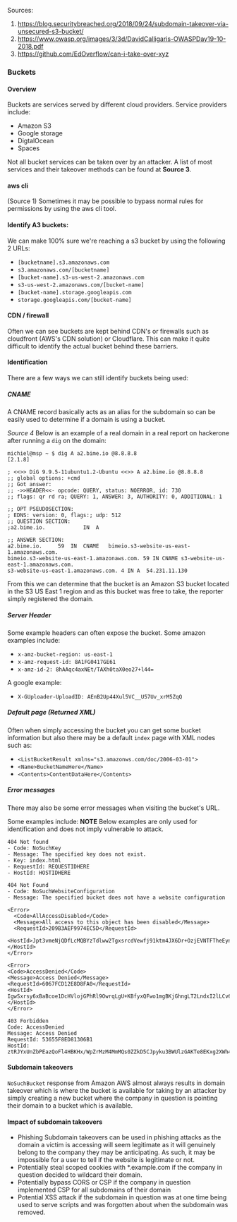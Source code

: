 Sources:
1) https://blog.securitybreached.org/2018/09/24/subdomain-takeover-via-unsecured-s3-bucket/
2) https://www.owasp.org/images/3/3d/DavidCalligaris-OWASPDay19-10-2018.pdf
3) https://github.com/EdOverflow/can-i-take-over-xyz

### Buckets
#### Overview
Buckets are services served by different cloud providers. Service providers include:
- Amazon S3
- Google storage
- DigtalOcean
- Spaces

Not all bucket services can be taken over by an attacker. A list of most services and their takeover methods can be found at **Source 3**.



#### aws cli
(Source 1)
Sometimes it may be possible to bypass normal rules for permissions by using the aws cli tool.

#### Identify A3 buckets:
We can make 100% sure we're reaching a s3 bucket by using the following 2 URLs:
- `[bucketname].s3.amazonaws.com`
- `s3.amazonaws.com/[bucketname]`
- `[bucket-name].s3-us-west-2.amazonaws.com`
- `s3-us-west-2.amazonaws.com/[bucket-name]`
- `[bucket-name].storage.googleapis.com`
- `storage.googleapis.com/[bucket-name]`

#### CDN / firewall
Often we can see buckets are kept behind CDN's or firewalls such as cloudfront (AWS's CDN solution) or Cloudflare. This can make it quite difficult to identify the actual bucket behind these barriers.

#### Identification
There are a few ways we can still identify buckets being used:

##### CNAME
A CNAME record basically acts as an alias for the subdomain so can be easily used to determine if a domain is using a bucket.

*Source 4*
Below is an example of a real domain in a real report on hackerone after running a `dig` on the domain:
```
michiel@msp ~ $ dig A a2.bime.io @8.8.8.8                                                                                                [2.1.8]

; <<>> DiG 9.9.5-11ubuntu1.2-Ubuntu <<>> A a2.bime.io @8.8.8.8
;; global options: +cmd
;; Got answer:
;; ->>HEADER<<- opcode: QUERY, status: NOERROR, id: 730
;; flags: qr rd ra; QUERY: 1, ANSWER: 3, AUTHORITY: 0, ADDITIONAL: 1

;; OPT PSEUDOSECTION:
; EDNS: version: 0, flags:; udp: 512
;; QUESTION SECTION:
;a2.bime.io.            IN  A

;; ANSWER SECTION:
a2.bime.io.     59  IN  CNAME   bimeio.s3-website-us-east-1.amazonaws.com.
bimeio.s3-website-us-east-1.amazonaws.com. 59 IN CNAME s3-website-us-east-1.amazonaws.com.
s3-website-us-east-1.amazonaws.com. 4 IN A  54.231.11.130
```

From this we can determine that the bucket is an Amazon S3 bucket located in the S3 US East 1 region and as this bucket was free to take, the reporter simply registered the domain.

##### Server Header
Some example headers can often expose the bucket. Some amazon examples include:
- `x-amz-bucket-region: us-east-1`
- `x-amz-request-id: 8A1FG0417GE61`
- `x-amz-id-2: 8hAAqc4axNEt/TAXh0taX0eo27+l44=`

A google example:
- `X-GUploader-UploadID: AEnB2Up44Xul5VC__U57Uv_xrM5ZqQ`

##### Default page (Returned XML)
Often when simply accessing the bucket you can get some bucket information but also there may be a default `index` page with XML nodes such as:
- `<ListBucketResult xmlns="s3.amazonws.com/doc/2006-03-01">`
- `<Name>BucketNameHere</Name>`
- `<Contents>ContentDataHere</Contents>`

##### Error messages
There may also be some error messages when visiting the bucket's URL.

Some examples include:
**NOTE** Below examples are only used for identification and does not imply vulnerable to attack.
```
404 Not found
- Code: NoSuchKey
- Message: The specified key does not exist.
- Key: index.html
- RequestId: REQUESTIDHERE
- HostId: HOSTIDHERE
```

```
404 Not Found
- Code: NoSuchWebsiteConfiguration
- Message: The specified bucket does not have a website configuration
```

```
<Error>
  <Code>AllAccessDisabled</Code>
  <Message>All access to this object has been disabled</Message>
  <RequestId>209B3AEF9974EC5D</RequestId>
  <HostId>Jpt3vmeNjQDfLcMQBYzTdlww2TgxsrcdVewfj91ktm4JX6Dr+OzjEVNTFTheEynpOVmgoUEUeFA=</HostId>
</Error>
```

```
<Error>
<Code>AccessDenied</Code>
<Message>Access Denied</Message>
<RequestId>6067FCD12E8D8FA0</RequestId>
<HostId>
IgwSxrsy6xBaBcoe1DcHVlojGPhRl9OwrqLgU+KBfyxQFwo1mgBKjGhngLT2LndxI2lLCv6wxX4=
</HostId>
</Error>
```

```
403 Forbidden
Code: AccessDenied
Message: Access Denied
RequestId: 53655F8ED81306B1
HostId: ztRJYxUnZbPEazQoFl4HBKHx/WpZrMzM4MmMQs0ZZkD5CJpyku3BWUlzGAKTe8EKxg2XWh40D7w=
```

#### Subdomain takeovers
`NoSuchBucket` response from Amazon AWS almost always results in domain takeover which is where the bucket is available for taking by an attacker by simply creating a new bucket where the company in question is pointing their domain to a bucket which is available.

#### Impact of subdomain takeovers
- Phishing
Subdomain takeovers can be used in phishing attacks as the domain a victim is accessing will seem legitimate as it will genuinely belong to the company they may be anticipating. As such, it may be impossible for a user to tell if the website is legitimate or not.
- Potentially steal scoped cookies with \*.example.com if the company in question decided to wildcard their domain.
- Potentially bypass CORS or CSP if the company in question implemented CSP for all subdomains of their domain
- Potential XSS attack if the subdomain in question was at one time being used to serve scripts and was forgotten about when the subdomain was removed.
